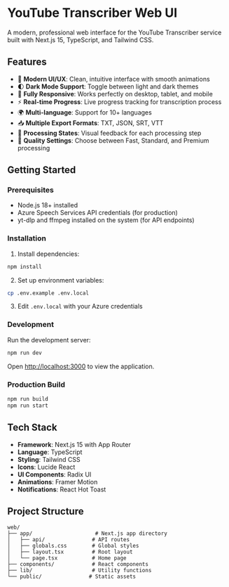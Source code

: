 # YouTube Transcriber Web UI

A modern, professional web interface for the YouTube Transcriber service built with Next.js 15, TypeScript, and Tailwind CSS.

## Features

- 🎨 **Modern UI/UX**: Clean, intuitive interface with smooth animations
- 🌓 **Dark Mode Support**: Toggle between light and dark themes
- 📱 **Fully Responsive**: Works perfectly on desktop, tablet, and mobile
- ⚡ **Real-time Progress**: Live progress tracking for transcription process
- 🌍 **Multi-language**: Support for 10+ languages
- 📥 **Multiple Export Formats**: TXT, JSON, SRT, VTT
- 🔄 **Processing States**: Visual feedback for each processing step
- 🎯 **Quality Settings**: Choose between Fast, Standard, and Premium processing

## Getting Started

### Prerequisites

- Node.js 18+ installed
- Azure Speech Services API credentials (for production)
- yt-dlp and ffmpeg installed on the system (for API endpoints)

### Installation

1. Install dependencies:
```bash
npm install
```

2. Set up environment variables:
```bash
cp .env.example .env.local
```

3. Edit `.env.local` with your Azure credentials

### Development

Run the development server:

```bash
npm run dev
```

Open [http://localhost:3000](http://localhost:3000) to view the application.

### Production Build

```bash
npm run build
npm run start
```

## Tech Stack

- **Framework**: Next.js 15 with App Router
- **Language**: TypeScript
- **Styling**: Tailwind CSS
- **Icons**: Lucide React
- **UI Components**: Radix UI
- **Animations**: Framer Motion
- **Notifications**: React Hot Toast

## Project Structure

```
web/
├── app/                    # Next.js app directory
│   ├── api/               # API routes
│   ├── globals.css        # Global styles
│   ├── layout.tsx         # Root layout
│   └── page.tsx           # Home page
├── components/            # React components
├── lib/                   # Utility functions
└── public/               # Static assets
```
